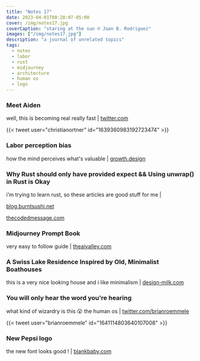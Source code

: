 ```yaml
---
title: "Notes 17"
date: 2023-04-01T08:20:07-05:00
cover: /img/notes17.jpg
coverCaption: "staring at the sun © Juan B. Rodriguez"
images: ["/img/notes17.jpg"]
description: "a journal of unrelated topics"
tags:
  - notes
  - labor
  - rust
  - midjourney
  - architecture
  - human os
  - logo
---
```


### Meet Aiden

well, this is becoming real really fast | [twitter.com](https://twitter.com/christianortner/status/1639360983192723474?s=61&t=VY2ZokIcPz3fcC5s_EFgxg)

{{< tweet user="christianortner" id="1639360983192723474" >}}

### Labor perception bias

how the mind perceives what's valuable | [growth.design](https://growth.design/case-studies/labor-perception-bias)

### Why Rust should only have provided expect && Using unwrap() in Rust is Okay

i'm trying to learn rust, so these articles are good stuff for me |

[blog.burntsushi.net](https://blog.burntsushi.net/unwrap/)

[thecodedmessage.com](https://www.thecodedmessage.com/posts/2022-07-14-programming-unwrap/)

### Midjourney Prompt Book

very easy to follow guide | [theaivalley.com](https://www.theaivalley.com/p/midjourney-prompt-book)

### A Swiss Lake Residence Inspired by Old, Minimalist Boathouses

this is a very nice looking house and i like minimalism | [design-milk.com](https://design-milk.com/a-swiss-lake-residence-inspired-by-old-minimalist-boathouses/)

### You will only hear the word you're hearing

what kind of wizardry is this 😮 the human os | [twitter.com/brianroemmele](https://twitter.com/brianroemmele/status/1641114803640107008?s=61&t=b42I6loKnZc9XX7ofFMdmQ)

{{< tweet user="brianroemmele" id="1641114803640107008" >}}

### New Pepsi logo

the new font looks good ! | [blankbaby.com](https://blog.blankbaby.com/2023/03/new-pepsi-logo.html)
